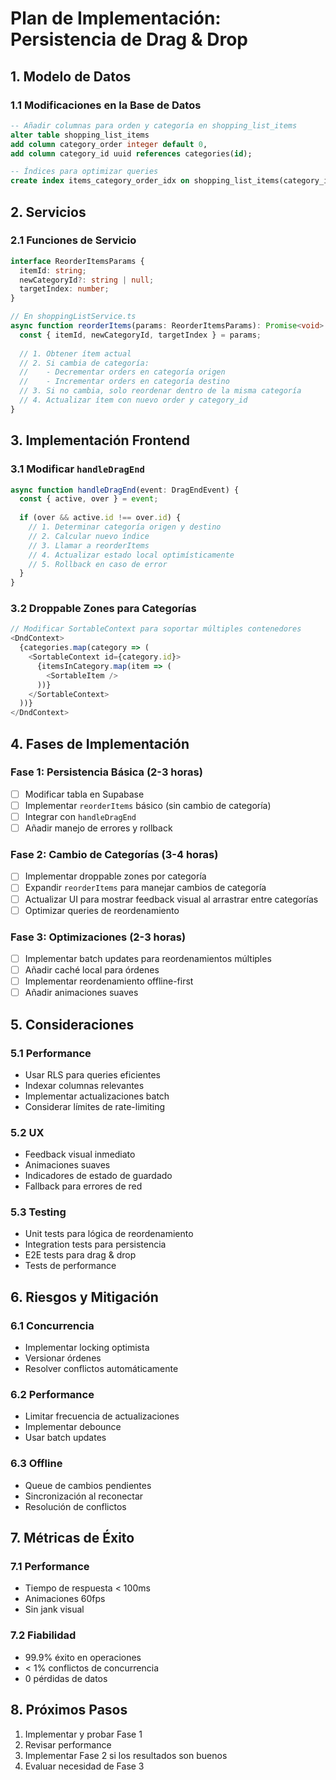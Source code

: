 # Plan de Implementación: Persistencia de Drag & Drop

## 1. Modelo de Datos

### 1.1 Modificaciones en la Base de Datos
```sql
-- Añadir columnas para orden y categoría en shopping_list_items
alter table shopping_list_items
add column category_order integer default 0,
add column category_id uuid references categories(id);

-- Índices para optimizar queries
create index items_category_order_idx on shopping_list_items(category_id, category_order);
```

## 2. Servicios

### 2.1 Funciones de Servicio
```typescript
interface ReorderItemsParams {
  itemId: string;
  newCategoryId?: string | null;
  targetIndex: number;
}

// En shoppingListService.ts
async function reorderItems(params: ReorderItemsParams): Promise<void> {
  const { itemId, newCategoryId, targetIndex } = params;
  
  // 1. Obtener ítem actual
  // 2. Si cambia de categoría:
  //    - Decrementar orders en categoría origen
  //    - Incrementar orders en categoría destino
  // 3. Si no cambia, solo reordenar dentro de la misma categoría
  // 4. Actualizar ítem con nuevo order y category_id
}
```

## 3. Implementación Frontend

### 3.1 Modificar `handleDragEnd`
```typescript
async function handleDragEnd(event: DragEndEvent) {
  const { active, over } = event;
  
  if (over && active.id !== over.id) {
    // 1. Determinar categoría origen y destino
    // 2. Calcular nuevo índice
    // 3. Llamar a reorderItems
    // 4. Actualizar estado local optimísticamente
    // 5. Rollback en caso de error
  }
}
```

### 3.2 Droppable Zones para Categorías
```typescript
// Modificar SortableContext para soportar múltiples contenedores
<DndContext>
  {categories.map(category => (
    <SortableContext id={category.id}>
      {itemsInCategory.map(item => (
        <SortableItem />
      ))}
    </SortableContext>
  ))}
</DndContext>
```

## 4. Fases de Implementación

### Fase 1: Persistencia Básica (2-3 horas)
- [ ] Modificar tabla en Supabase
- [ ] Implementar `reorderItems` básico (sin cambio de categoría)
- [ ] Integrar con `handleDragEnd`
- [ ] Añadir manejo de errores y rollback

### Fase 2: Cambio de Categorías (3-4 horas)
- [ ] Implementar droppable zones por categoría
- [ ] Expandir `reorderItems` para manejar cambios de categoría
- [ ] Actualizar UI para mostrar feedback visual al arrastrar entre categorías
- [ ] Optimizar queries de reordenamiento

### Fase 3: Optimizaciones (2-3 horas)
- [ ] Implementar batch updates para reordenamientos múltiples
- [ ] Añadir caché local para órdenes
- [ ] Implementar reordenamiento offline-first
- [ ] Añadir animaciones suaves

## 5. Consideraciones

### 5.1 Performance
- Usar RLS para queries eficientes
- Indexar columnas relevantes
- Implementar actualizaciones batch
- Considerar límites de rate-limiting

### 5.2 UX
- Feedback visual inmediato
- Animaciones suaves
- Indicadores de estado de guardado
- Fallback para errores de red

### 5.3 Testing
- Unit tests para lógica de reordenamiento
- Integration tests para persistencia
- E2E tests para drag & drop
- Tests de performance

## 6. Riesgos y Mitigación

### 6.1 Concurrencia
- Implementar locking optimista
- Versionar órdenes
- Resolver conflictos automáticamente

### 6.2 Performance
- Limitar frecuencia de actualizaciones
- Implementar debounce
- Usar batch updates

### 6.3 Offline
- Queue de cambios pendientes
- Sincronización al reconectar
- Resolución de conflictos

## 7. Métricas de Éxito

### 7.1 Performance
- Tiempo de respuesta < 100ms
- Animaciones 60fps
- Sin jank visual

### 7.2 Fiabilidad
- 99.9% éxito en operaciones
- < 1% conflictos de concurrencia
- 0 pérdidas de datos

## 8. Próximos Pasos
1. Implementar y probar Fase 1
2. Revisar performance
3. Implementar Fase 2 si los resultados son buenos
4. Evaluar necesidad de Fase 3